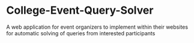 # College-Event-Query-Solver
A web application for event organizers to implement within their websites for automatic solving of queries from interested participants
